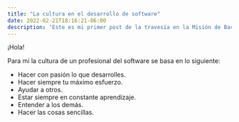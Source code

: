 ```yaml
---
title: "La cultura en el desarrollo de software"
date: 2022-02-21T18:16:21-06:00
description: 'Este es mi primer post de la travesía en la Misión de Backend con Node JS de Launch X.'
---
```

¡Hola!

Para mi la cultura de un profesional del software se basa en lo siguiente:

- Hacer con pasión lo que desarrolles.
- Hacer siempre tu máximo esfuerzo.
- Ayudar a otros.
- Estar siempre en constante aprendizaje.
- Entender a los demás.
- Hacer las cosas sencillas.
